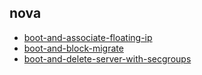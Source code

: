 
## nova
- [boot-and-associate-floating-ip](https://godleon.github.io/osp_test_results/0.2.102/nova/boot-and-associate-floating-ip.html)
- [boot-and-block-migrate](https://godleon.github.io/osp_test_results/0.2.102/nova/boot-and-block-migrate.html)
- [boot-and-delete-server-with-secgroups](https://godleon.github.io/osp_test_results/0.2.102/nova/boot-and-delete-server-with-secgroups.html)

